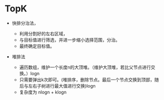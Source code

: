 # TopK
- 快排分治法，
    - 利用分割好的左右区域，
    - 与目标值进行筛选，并进一步缩小选择范围，分治。
    - 最终确定目标值。
    
- 堆排法
    - 遍历数组，维护一个长度n的大顶堆。（维护大顶堆，若比父节点进行交换。）logn
    - 只需要弹出k次即可。(堆排序，删除节点。最后一个节点交换到顶部，随后与左右子树进行最大值进行交换)logn
    - 复杂度为 nlogn + klogn